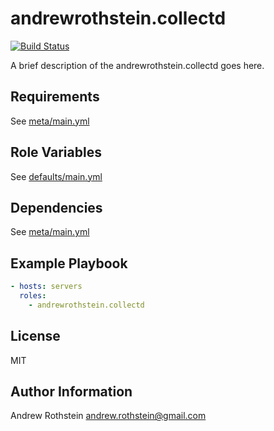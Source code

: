 andrewrothstein.collectd
=========
[![Build Status](https://travis-ci.org/andrewrothstein/ansible-collectd.svg?branch=master)](https://travis-ci.org/andrewrothstein/ansible-collectd)

A brief description of the andrewrothstein.collectd goes here.

Requirements
------------

See [meta/main.yml](meta/main.yml)

Role Variables
--------------

See [defaults/main.yml](defaults/main.yml)

Dependencies
------------

See [meta/main.yml](meta/main.yml)

Example Playbook
----------------

```yml
- hosts: servers
  roles:
    - andrewrothstein.collectd
```

License
-------

MIT

Author Information
------------------

Andrew Rothstein <andrew.rothstein@gmail.com>
